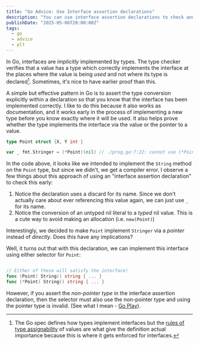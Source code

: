 ```yaml
---
title: "Go Advice: Use Interface assertion declarations"
description: "You can use interface assertion declarations to check and document that you have correctly implemented an interface in Go"
publishDate: "2025-05-06T20:00:00Z"
tags:
  - go
  - advice
  - plt
---
```


In Go, interfaces are _implicitly_ implemented by types. The type checker verifies that a value has a type which correctly implements the interface at the places where the value is being _used_ and not where its type is declared[^1]. Sometimes, it's nice to have earlier proof than this.

A simple but effective pattern in Go is to assert the type conversion explicitly within a declaration so that you know that the interface has been implemented correctly. I like to do this because it also works as documentation, and it works early in the process of implementing a new type before you know exactly where it will be used. It also helps prove whether the type implements the interface via the value or the pointer to a value.

```go
type Point struct {X, Y int }

var _ fmt.Stringer = (*Point)(nil) // ./prog.go:7:22: cannot use (*Point)(nil) (value of type *Point) as fmt.Stringer value in variable declaration: *Point does not implement fmt.Stringer (missing method String)

```

In the code above, it looks like we intended to implement the `String` method on the `Point` type, but since we didn't, we get a compiler error.  I observe a few things about this approach of using an  "interface assertion declaration" to check this early:

1. Notice the declaration uses a discard for its name. Since we don't actually care about ever referencing this value again, we can just use `_` for its name.
2. Notice the conversion of an untyped nil literal to a _typed_ nil value. This is a cute way to avoid making an allocation (i.e. `new(Point)`)

Interestingly, we decided to make `Point` implement `Stringer` via a _pointer_ instead of _directly_. Does this have any implications?

Well, it turns out that with this declaration, we can implement this interface using either selector for `Point`:

```go

// Either of these will satisfy the interface!
func (Point) String() string { ... }
func (*Point) String() string { ... }

```

However, if you assert the _non-pointer type_ in the interface assertion declaration, then the selector must also use the non-pointer type and using the pointer type is invalid. (See what I mean - [Go Play](https://go.dev/play/p/AwAAv2S9XyS)).

<!-- 

```go
package main

import "fmt"

// Refer to https://garymann.org/notes/go-advice-interface-assertion-declarations/

type Point struct{ X, Y int }

// This version will not compile
// var _ fmt.Stringer = Point{}

// But this one does
var _ fmt.Stringer = (*Point)(nil)

func (*Point) String() string {
	return ""
}

func main() {
}

```
-->


[^1]: The Go spec defines how types implement interfaces but the [rules of type assignability](https://go.dev/ref/spec#Assignability) of values are what give the definition actual importance because this is where it gets enforced for interfaces. 
